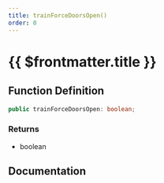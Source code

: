 ```yaml
---
title: trainForceDoorsOpen()
order: 0
---
```


# {{ $frontmatter.title }}

## Function Definition

```ts
public trainForceDoorsOpen: boolean;
```

### Returns

* boolean

## Documentation

<!--@include: ./parts/trainForceDoorsOpen.md-->
